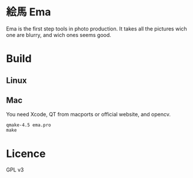 絵馬 Ema
======

Ema is the first step tools in photo production. It takes all the pictures wich one are blurry, and wich ones seems good.

Build
=====

Linux
-----

Mac
---

You need Xcode, QT from macports or official website, and opencv.
  
    qmake-4.5 ema.pro
    make
  

Licence
=======
GPL v3
